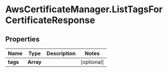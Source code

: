 # AwsCertificateManager.ListTagsForCertificateResponse

## Properties

Name | Type | Description | Notes
------------ | ------------- | ------------- | -------------
**tags** | **Array** |  | [optional] 


